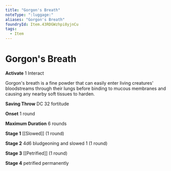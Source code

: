 ```yaml
---
title: "Gorgon's Breath"
noteType: ":luggage:"
aliases: "Gorgon's Breath"
foundryId: Item.43RDGWzhpi8yjnCu
tags:
  - Item
---
```


# Gorgon's Breath

**Activate** 1 Interact

Gorgon's breath is a fine powder that can easily enter living creatures' bloodstreams through their lungs before binding to mucous membranes and causing any nearby soft tissues to harden.

**Saving Throw** DC 32 fortitude

**Onset** 1 round

**Maximum Duration** 6 rounds

**Stage 1** [[Slowed]] (1 round)

**Stage 2** 4d6 bludgeoning and slowed 1 (1 round)

**Stage 3** [[Petrified]] (1 round)

**Stage 4** petrified permanently
